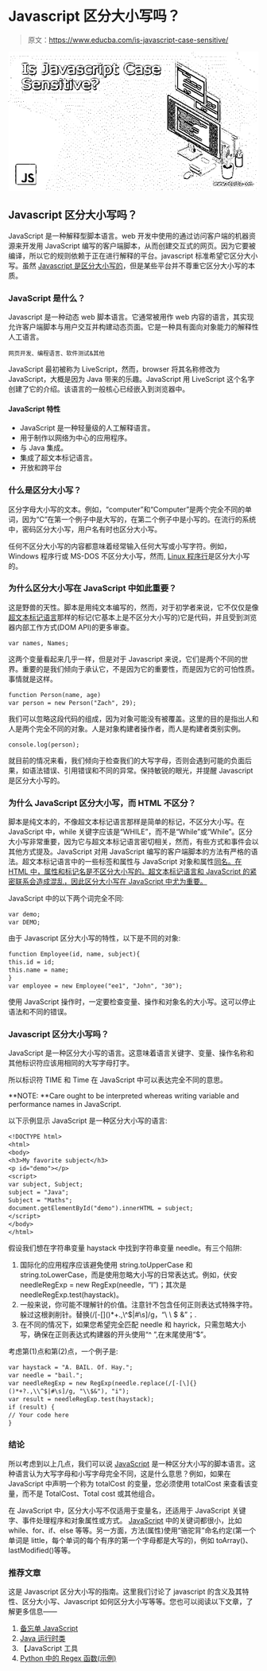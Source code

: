 # Javascript 区分大小写吗？

> 原文：<https://www.educba.com/is-javascript-case-sensitive/>

![Is Javascript Case Sensitive?](img/f38d8084bc24dded6a2eb6d0227f2761.png)



## Javascript 区分大小写吗？

JavaScript 是一种解释型脚本语言。web 开发中使用的通过访问客户端的机器资源来开发用 JavaScript 编写的客户端脚本，从而创建交互式的网页。因为它要被编译，所以它的规则依赖于正在进行解释的平台。javascript 标准希望它区分大小写。虽然 [Javascript 是区分大小写的](https://www.educba.com/how-javascript-works/)，但是某些平台并不尊重它区分大小写的本质。

### JavaScript 是什么？

Javascript 是一种动态 web 脚本语言。它通常被用作 web 内容的语言，其实现允许客户端脚本与用户交互并构建动态页面。它是一种具有面向对象能力的解释性人工语言。

<small>网页开发、编程语言、软件测试&其他</small>

JavaScript 最初被称为 LiveScript，然而，browser 将其名称修改为 JavaScript，大概是因为 Java 带来的乐趣。JavaScript 用 LiveScript 这个名字创建了它的介绍。该语言的一般核心已经嵌入到浏览器中。

#### JavaScript 特性

*   JavaScript 是一种轻量级的人工解释语言。
*   用于制作以网络为中心的应用程序。
*   与 Java 集成。
*   集成了超文本标记语言。
*   开放和跨平台

### 什么是区分大小写？

区分字母大小写的文本。例如，“computer”和“Computer”是两个完全不同的单词，因为“C”在第一个例子中是大写的，在第二个例子中是小写的。在流行的系统中，密码区分大小写，用户名有时也区分大小写。

任何不区分大小写的内容都意味着经常输入任何大写或小写字符。例如，Windows 程序行或 MS-DOS 不区分大小写，然而, [Linux 程序行](https://www.educba.com/careers-in-linux-administration/)是区分大小写的。

### 为什么区分大小写在 JavaScript 中如此重要？

这是野兽的天性。脚本是用纯文本编写的，然而，对于初学者来说，它不仅仅是像[超文本标记语言](https://www.educba.com/cheat-sheet-html/)那样的标记(它基本上是不区分大小写的)它是代码，并且受到浏览器内部工作方式(DOM API)的更多审查。

```
var names, Names;
```

这两个变量看起来几乎一样，但是对于 Javascript 来说，它们是两个不同的世界。重要的是我们倾向于承认它，不是因为它的重要性，而是因为它的可怕性质。事情就是这样。

```
function Person(name, age)
var person = new Person("Zach", 29);
```

我们可以忽略这段代码的组成，因为对象可能没有被覆盖。这里的目的是指出人和人是两个完全不同的对象。人是对象构建者操作者，而人是构建者类别实例。

```
console.log(person);
```

就目前的情况来看，我们倾向于检查我们的大写字母，否则会遇到可能的负面后果，如语法错误、引用错误和不同的异常。保持敏锐的眼光，并提醒 Javascript 是区分大小写的。

### 为什么 JavaScript 区分大小写，而 HTML 不区分？

脚本是纯文本的，不像超文本标记语言那样是简单的标记，不区分大小写。在 JavaScript 中，while 关键字应该是“WHILE”，而不是“While”或“While”。区分大小写非常重要，因为它与超文本标记语言密切相关，然而，有些方式和事件会以其他方式提及。JavaScript 对用 JavaScript 编写的客户端脚本的方法有严格的语法。超文本标记语言中的一些标签和属性与 JavaScript 对象和属性[同名。在 HTML 中，属性和标记名是不区分大小写的。超文本标记语言和 JavaScript 的紧密联系会造成混乱，因此区分大小写在 JavaScript 中尤为重要。](https://www.educba.com/javascript-objects/)

JavaScript 中的以下两个词完全不同:

```
var demo;
var DEMO;
```

由于 Javascript 区分大小写的特性，以下是不同的对象:

```
function Employee(id, name, subject){
this.id = id;
this.name = name;
}
var employee = new Employee("ee1", "John", "30");
```

使用 JavaScript 操作时，一定要检查变量、操作和对象名的大小写。这可以停止语法和不同的错误。

### Javascript 区分大小写吗？

JavaScript 是一种区分大小写的语言。这意味着语言关键字、变量、操作名称和其他标识符应该用相同的大写字母打字。

所以标识符 TIME 和 Time 在 JavaScript 中可以表达完全不同的意思。

**NOTE: **Care ought to be interpreted whereas writing variable and performance names in JavaScript.

以下示例显示 JavaScript 是一种区分大小写的语言:

```
<!DOCTYPE html>
<html>
<body>
<h3>My favorite subject</h3>
<p id="demo"></p>
<script>
var subject, Subject;
subject = "Java";
Subject = "Maths";
document.getElementById("demo").innerHTML = subject;
</script>
</body>
</html>
```

假设我们想在字符串变量 haystack 中找到字符串变量 needle。有三个陷阱:

1.  国际化的应用程序应该避免使用 string.toUpperCase 和 string.toLowerCase，而是使用忽略大小写的日常表达式。例如，伏安 needleRegExp = new RegExp(needle，“I”)；其次是 needleRegExp.test(haystack)。
2.  一般来说，你可能不理解针的价值。注意针不包含任何正则表达式特殊字符。躲过这根剥削针。替换(/[-[\]()*+.,\\^$|#\s]/g，“\ \ $ &”；.
3.  在不同的情况下，如果您希望完全匹配 needle 和 hayrick，只需忽略大小写，确保在正则表达式构建器的开头使用“^ ”,在末尾使用“$”。

考虑第(1)点和第(2)点，一个例子是:

```
var haystack = "A. BAIL. Of. Hay.";
var needle = "bail.";
var needleRegExp = new RegExp(needle.replace(/[-[\]{}()*+?.,\\^$|#\s]/g, "\\$&"), "i");
var result = needleRegExp.test(haystack);
if (result) {
// Your code here
}
```

### 结论

所以考虑到以上几点，我们可以说 [JavaScript](https://www.educba.com/javascript-math-functions/) 是一种区分大小写的脚本语言。这种语言认为大写字母和小写字母完全不同，这是什么意思？例如，如果在 JavaScript 中声明一个称为 totalCost 的变量，您必须使用 totalCost 来查看该变量，而不是 TotalCost、Total cost 或其他组合。

在 JavaScript 中，区分大小写不仅适用于变量名，还适用于 JavaScript 关键字、事件处理程序和对象属性或方式。 [JavaScript](https://www.educba.com/javascript-string-functions/) 中的关键词都很小，比如 while、for、if、else 等等。另一方面，方法(属性)使用“骆驼背”命名约定(第一个单词是 little，每个单词的每个有序的第一个字母都是大写的)，例如 toArray()、lastModified()等等。

### 推荐文章

这是 Javascript 区分大小写的指南。这里我们讨论了 javascript 的含义及其特性、区分大小写、Javascript 如何区分大小写等等。您也可以阅读以下文章，了解更多信息——

1.  [备忘单 JavaScript](https://www.educba.com/cheat-sheet-javascript/)
2.  [Java 运行时类](https://www.educba.com/java-runtime-class/)
3.  【JavaScript 工具
4.  [Python 中的 Regex 函数(示例)](https://www.educba.com/python-regex/)





